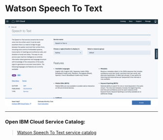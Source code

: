 # Watson Speech To Text

![](img/speech-to-text-catalog.png)

<hr>

### Open IBM Cloud Service Catalog:

> [Watson Speech To Text service catalog](https://console.bluemix.net/catalog/services/speech-to-text)
